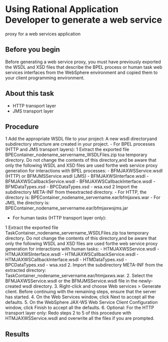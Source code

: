 <!-- image -->

# Using Rational Application Developer to generate a web service
proxy for a web services application

## Before you begin

Before generating a web service proxy, you must have previously
exported the WSDL and XSD files that describe the BPEL process or
human task web services interfaces from the WebSphere environment
and copied them to your client programming environment.

## About this task

- HTTP transport layer
- JMS transport layer

## Procedure

1 Add the appropriate WSDL file to your project: A new wsdl directoryand subdirectory structure are created in your project.
    - For BPEL processes (HTTP and JMS transport layers):
        1 Extract the exported file BPEContainer\_nodename\_servername\_WSDLFiles.zip toa temporary directory. Do not change the contents of this directory,and be aware that only the following WSDL and XSD files are used forthe web service proxy generation for interactions with BPEL processes:
            - BFMJAXWSService.wsdl (HTTP) or BFMJMSService.wsdl (JMS)
            - BFMJAXWSInterface.wsdl
            - BFMJAXWSCallbackService.wsdl
            - BFMJAXWSCallbackInterface.wsdl
            - BFMDataTypes.xsd
            - BPCDataTypes.xsd
            - wsa.xsd
    2 Import the subdirectory META-INF from theextracted directory.
        - For HTTP, the directory is: BPEContainer\_nodename\_servername.ear/bfmjaxws.war
        - For JMS, the directory is: BPEContainer\_nodename\_servername.ear/bfmjaxwsjms.jar
- For human tasks (HTTP transport layer only):

1 Extract the exported file TaskContainer\_nodename\_servername\_WSDLFiles.zip toa temporary directory. Do not change the contents of this directory,and be aware that only the following WSDL and XSD files are used forthe web service proxy generation for interactions with human tasks:
    - HTMJAXWSService.wsdl
    - HTMJAXWSInterface.wsdl
    - HTMJAXWSCallbackService.wsdl
    - HTMJAXWSCallbackInterface.wsdl
    - HTMDataTypes.xsd
    - BPCDataTypes.xsd
    - wsa.xsd
2. Import the subdirectory META-INF from the
extracted directory: TaskContainer\_nodename\_servername.ear/htmjaxws.war.
2. Select the BFMJAXWSService.wsdl or
the BFMJMSService.wsdl file in the newly-created wsdl directory.
3. Right-click and choose Web services > Generate client. Before
continuing with the remaining steps, ensure that the server has started.
4. On the Web Services window, click Next to
accept all the defaults.
5. On the WebSphere JAX-WS Web Service Client Configuration window,
click Finish to accept all the defaults.
6. Optional: For the HTTP transport layer only:
Redo steps 2 to 5 of this procedure with HTMJAXWSService.wsdl and
overwrite all the files if you are prompted.

## Results